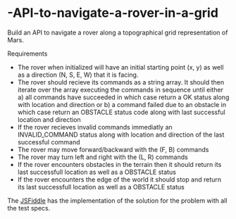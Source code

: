 # -API-to-navigate-a-rover-in-a-grid
Build an API to navigate a rover along a topographical grid representation of Mars.

Requirements  
  - The rover when initialized will have an initial starting point (x, y) as well as a direction (N, S, E, W) that it is facing.
  - The rover should recieve its commands as a string array. It should then iterate over the array executing the commands in sequence until either a) all commands have succeeded in which case return a OK status along with location and direction or b) a command failed due to an obstacle in which case return an OBSTACLE status code along with last successful location and direction
  - If the rover recieves invalid commands immediatly an INVALID_COMMAND status along with location and direction of the last successful command
  - The rover may move forward/backward with the (F, B) commands
  - The rover may turn left and right with the (L, R) commands
  - If the rover encounters obstacles in the terrain then it should return its last successfull location as well as a OBSTACLE status
  - If the rover encounters the edge of the world it should stop and return its last successfull location as well as a OBSTACLE status
  
  The [JSFiddle](https://jsfiddle.net/shiva21/xnwfxxz4/16/) has the implementation of the solution for the problem with all the test specs.

